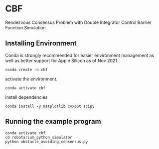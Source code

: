 # CBF
Rendezvous Consensus Problem with Double Integrator Control Barrier Function Simulation


## Installing Environment
Conda is strongly recommended for easier environment management as well as better support for Apple Silicon as of Nov 2021.
```
conda create -n cbf
```

activate the environment.

```
conda activate cbf
```

install dependencies
```
conda install -y matplotlib cvxopt scipy
```

## Running the example program
```
conda activate cbf
cd robotarium_python_simulator
python obstacle_avoiding_consensus.py 